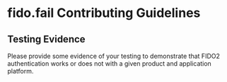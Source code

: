 # fido.fail Contributing Guidelines
## Testing Evidence
Please provide some evidence of your testing to demonstrate that FIDO2 authentication works or does not with a given product and application platform.
